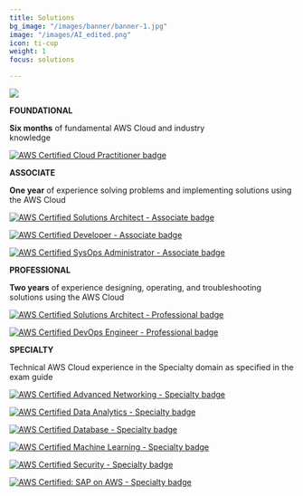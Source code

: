 ```yaml
---
title: Solutions
bg_image: "/images/banner/banner-1.jpg"
image: "/images/AI_edited.png"
icon: ti-cup
weight: 1
focus: solutions

---
```

![](/images/artificial_intelligence.png)

**FOUNDATIONAL**

**Six months** of fundamental AWS Cloud and industry  
knowledge

[![AWS Certified Cloud Practitioner badge](https://d1.awsstatic.com/training-and-certification/certification-badges/AWS-Certified-Cloud-Practitioner_badge.634f8a21af2e0e956ed8905a72366146ba22b74c.png "AWS Certified Cloud Practitioner")](https://aws.amazon.com/certification/certified-cloud-practitioner/?ch=sec&sec=rmg&d=1)

**ASSOCIATE**

**One year** of experience solving problems and implementing solutions using the AWS Cloud

[![AWS Certified Solutions Architect - Associate badge](https://d1.awsstatic.com/training-and-certification/certification-badges/AWS-Certified-Solutions-Architect-Associate_badge.3419559c682629072f1eb968d59dea0741772c0f.png "AWS Certified Solutions Architect - Associate")](https://aws.amazon.com/certification/certified-solutions-architect-associate/?ch=sec&sec=rmg&d=1)

[![AWS Certified Developer - Associate badge](https://d1.awsstatic.com/training-and-certification/certification-badges/AWS-Certified-Developer-Associate_badge.5c083fa855fe82c1cf2d0c8b883c265ec72a17c0.png "AWS Certified Developer - Associate")](https://aws.amazon.com/certification/certified-developer-associate/?ch=sec&sec=rmg&d=1)

[![AWS Certified SysOps Administrator - Associate badge](https://d1.awsstatic.com/training-and-certification/certification-badges/AWS-Certified-SysOps-Administrator-Associate_badge.c3586b02748654fb588633314dd66a1d6841893b.png "AWS Certified SysOps Administrator - Associate")](https://aws.amazon.com/certification/certified-sysops-admin-associate/?ch=sec&sec=rmg&d=1)

**PROFESSIONAL**

**Two years** of experience designing, operating, and troubleshooting solutions using the AWS Cloud

[![AWS Certified Solutions Architect - Professional badge](https://d1.awsstatic.com/training-and-certification/certification-badges/AWS-Certified-Solutions-Architect-Professional_badge.69d82ff1b2861e1089539ebba906c70b011b928a.png "AWS Certified Solutions Architect - Professional")](https://aws.amazon.com/certification/certified-solutions-architect-professional/?ch=sec&sec=rmg&d=1)

[![AWS Certified DevOps Engineer - Professional badge](https://d1.awsstatic.com/training-and-certification/certification-badges/AWS-Certified-DevOps-Engineer-Professional_badge.7492bf660b5351e51f3f8015e4818924294a7e8c.png "AWS Certified DevOps Engineer - Professional")](https://aws.amazon.com/certification/certified-devops-engineer-professional/?ch=sec&sec=rmg&d=1)

**SPECIALTY**

Technical AWS Cloud experience in the Specialty domain as specified in the exam guide

[![AWS Certified Advanced Networking - Specialty badge](https://d1.awsstatic.com/training-and-certification/certification-badges/AWS-Certified-Advanced-Networking-Specialty_badge.e09a4e04210dd4dd57ace21344af66986d4b4dc7.png "AWS Certified Advanced Networking - Specialty")](https://aws.amazon.com/certification/certified-advanced-networking-specialty/?ch=sec&sec=rmg&d=1)

[![AWS Certified Data Analytics - Specialty badge](https://d1.awsstatic.com/training-and-certification/certification-badges/AWS-Certified-Data-Analytics-Specialty_badge.c74203ecf6d7c4889d01d8b4ba5c9df6e69c6f43.png "AWS Certified Data Analytics - Specialty")](https://aws.amazon.com/certification/certified-data-analytics-specialty/?ch=sec&sec=rmg&d=1)

[![AWS Certified Database - Specialty badge](https://d1.awsstatic.com/training-and-certification/certification-badges/AWS-Certified-Database-Specialty_badge.28105e7379583941c3e2c68f1afb03b45ecf7507.png "AWS Certified Database - Specialty")](https://aws.amazon.com/certification/certified-database-specialty/?ch=sec&sec=rmg&d=1)

[![AWS Certified Machine Learning - Specialty badge](https://d1.awsstatic.com/training-and-certification/certification-badges/AWS-Certified-Machine-Learning-Specialty_badge.e5d66b56552bbf046f905bacaecef6dad0ae7180.png "AWS Certified Machine Learning - Specialty")](https://aws.amazon.com/certification/certified-machine-learning-specialty/?ch=sec&sec=rmg&d=1)

[![AWS Certified Security - Specialty badge](https://d1.awsstatic.com/training-and-certification/certification-badges/AWS-Certified-Security-Specialty_badge.75ad1e505c0241bdb321f4c4d9abc51c0109c54f.png "AWS Certified Security - Specialty")](https://aws.amazon.com/certification/certified-security-specialty/?ch=sec&sec=rmg&d=1)

[![AWS Certified: SAP on AWS - Specialty badge](https://d1.awsstatic.com/training-and-certification/certification-badges/AWS-Certified-SAP-on-AWS-Specialty-badge.7009ddbfc0bfd454ff66d27f8ef7fa52412fbc92.png "AWS Certified: SAP on AWS - Specialty")](https://aws.amazon.com/certification/certified-sap-on-aws-specialty/?ch=sec&sec=rmg&d=1)
